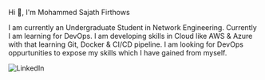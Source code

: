 Hi 👋, I'm Mohammed Sajath Firthows


I am currently an Undergraduate Student in Network Engineering.
Currently I am learning for DevOps.
I am developing skills in Cloud like AWS & Azure with that learning Git, Docker & CI/CD pipeline.
I am looking for DevOps oppurtunities to expose my skills which I have gained from myself.

![LinkedIn](https://upload.wikimedia.org/wikipedia/commons/thumb/c/ca/LinkedIn_logo_initials.png/640px-LinkedIn_logo_initials.png)
